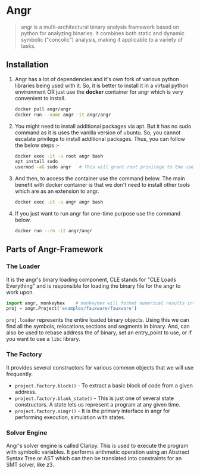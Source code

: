 # Angr

> angr is a multi-architectural binary analysis framework based on python for analyzing binaries. It combines both static and dynamic symbolic ("concolic") analysis, making it applicable to a variety of tasks.

## Installation

1. Angr has a lot of dependencies and it's own fork of various python libraries being used with it. So, it is better to install it in a virtual python environment OR just use the **docker** container for angr which is very convenient to install.

    ```bash
    docker pull angr/angr
    docker run --name angr -it angr/angr
    ```

2. You might need to install additional packages via apt. But it has no sudo command as it is uses the vanilla version of ubuntu. So, you cannot escalate privilege to install additional packages. Thus, you can follow the below steps :-

    ```bash
    docker exec -it -u root angr bash
    apt install sudo
    usermod -aG sudo angr   # This will grant root privilege to the user "angr"
    ```

3. And then, to access the container use the command below. The main benefit with docker container is that we don't need to install other tools which are as an extension to angr.

    ```bash
    docker exec -it -u angr angr bash
    ```
    
4. If you just want to run angr for one-time purpose use the command below.

    ```bash
    docker run --rm -it angr/angr
    ```
    
## Parts of Angr-Framework

### The Loader

It is the angr's binary loading component, CLE stands for "CLE Loads Everything" and is responsible for loading the binary file for the angr to work upon.

```python
import angr, monkeyhex    # monkeyhex will format numerical results into hexadecimal
proj = angr.Project('examples/fauxware/fauxware')
```

`proj.loader` represents the entire loaded binary objects. Using this we can find all the symbols, relocations,sections and segments in binary. And, can also be used to rebase address the of binary, set an entry_point to use, or if you want to use a `libc` library.

### The Factory

It provides several constructors for various common objects that we will use frequently.

- `project.factory.block()` - To extract a basic block of code from a given address.
- `project.factory.blank_state()` - This is just one of several state constructors. A state lets us represent a program at any given time.
- `project.factory.simgr()` - It is the primary interface in angr for performing execution, simulation with states.

### Solver Engine

Angr's solver engine is called Claripy. This is used to execute the program with symbolic variables. It performs arithmetic operation using an Abstract Syntax Tree or AST which can then be translated into constraints for an SMT solver, like z3.
